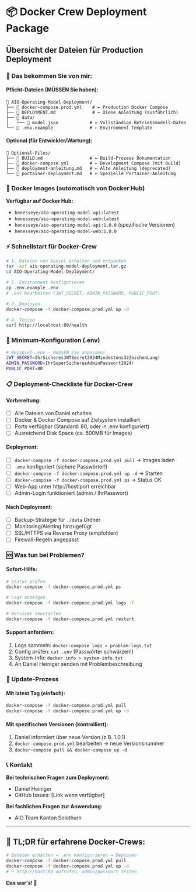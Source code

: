 # 📦 Docker Crew Deployment Package

## Übersicht der Dateien für Production Deployment

### 🎯 Das bekommen Sie von mir:

#### **Pflicht-Dateien (MÜSSEN Sie haben):**
```
📁 AIO-Operating-Model-Deployment/
├── 📄 docker-compose.prod.yml    # ← Production Docker Compose
├── 📄 DEPLOYMENT.md              # ← Diese Anleitung (ausführlich)
├── 📁 data/
│   └── 📄 model.json            # ← Vollständige Betriebsmodell-Daten
└── 📄 .env.example              # ← Environment Template
```

#### **Optional (für Entwickler/Wartung):**
```
📁 Optional-Files/
├── 📄 BUILD.md                  # ← Build-Prozess Dokumentation
├── 📄 docker-compose.yml        # ← Development Compose (mit Build)
├── 📄 deployment-anleitung.md   # ← Alte Anleitung (deprecated)
└── 📄 portainer-deployment.md   # ← Spezielle Portainer-Anleitung
```

### 🐳 Docker Images (automatisch von Docker Hub)

**Verfügbar auf Docker Hub:**
- `henesseye/aio-operating-model-api:latest`
- `henesseye/aio-operating-model-web:latest`
- `henesseye/aio-operating-model-api:1.0.0` (spezifische Versionen)
- `henesseye/aio-operating-model-web:1.0.0`

### ⚡ Schnellstart für Docker-Crew

```bash
# 1. Dateien von Daniel erhalten und entpacken
tar -xzf aio-operating-model-deployment.tar.gz
cd AIO-Operating-Model-Deployment/

# 2. Environment konfigurieren
cp .env.example .env
# .env bearbeiten (JWT_SECRET, ADMIN_PASSWORD, PUBLIC_PORT)

# 3. Deployen
docker-compose -f docker-compose.prod.yml up -d

# 4. Testen
curl http://localhost:80/health
```

### 🔑 Minimum-Konfiguration (.env)

```bash
# Beispiel .env - MÜSSEN Sie anpassen!
JWT_SECRET=IhrSicheresJWTSecret2024Mindestens32ZeichenLang!
ADMIN_PASSWORD=IhrSuperSicheresAdminPasswort2024!
PUBLIC_PORT=80
```

### 📋 Deployment-Checkliste für Docker-Crew

#### Vorbereitung:
- [ ] Alle Dateien von Daniel erhalten
- [ ] Docker & Docker Compose auf Zielsystem installiert
- [ ] Ports verfügbar (Standard: 80, oder in .env konfiguriert)
- [ ] Ausreichend Disk Space (ca. 500MB für Images)

#### Deployment:
- [ ] `docker-compose -f docker-compose.prod.yml pull` → Images laden
- [ ] `.env` konfiguriert (sichere Passwörter!)
- [ ] `docker-compose -f docker-compose.prod.yml up -d` → Starten
- [ ] `docker-compose -f docker-compose.prod.yml ps` → Status OK
- [ ] Web-App unter http://host:port erreichbar
- [ ] Admin-Login funktioniert (admin / IhrPasswort)

#### Nach Deployment:
- [ ] Backup-Strategie für `./data` Ordner
- [ ] Monitoring/Alerting hinzugefügt
- [ ] SSL/HTTPS via Reverse Proxy (empfohlen)
- [ ] Firewall-Regeln angepasst

### 🆘 Was tun bei Problemen?

#### Sofort-Hilfe:
```bash
# Status prüfen
docker-compose -f docker-compose.prod.yml ps

# Logs anzeigen
docker-compose -f docker-compose.prod.yml logs -f

# Services neustarten
docker-compose -f docker-compose.prod.yml restart
```

#### Support anfordern:
1. Logs sammeln: `docker-compose logs > problem-logs.txt`
2. Config prüfen: `cat .env` (Passwörter schwärzen!)
3. System-Info: `docker info > system-info.txt`
4. An Daniel Heiniger senden mit Problembeschreibung

### 🔄 Update-Prozess

#### Mit latest Tag (einfach):
```bash
docker-compose -f docker-compose.prod.yml pull
docker-compose -f docker-compose.prod.yml up -d
```

#### Mit spezifischen Versionen (kontrolliert):
1. Daniel informiert über neue Version (z.B. 1.0.1)
2. `docker-compose.prod.yml` bearbeiten → neue Versionsnummer
3. `docker-compose pull && docker-compose up -d`

### 📞 Kontakt

**Bei technischen Fragen zum Deployment:**
- Daniel Heiniger
- GitHub Issues: [Link wenn verfügbar]

**Bei fachlichen Fragen zur Anwendung:**
- AIO Team Kanton Solothurn

---

## 🎯 TL;DR für erfahrene Docker-Crews:

```bash
# Dateien erhalten → .env konfigurieren → Deployen
docker-compose -f docker-compose.prod.yml pull
docker-compose -f docker-compose.prod.yml up -d
# → http://host:80 aufrufen, admin/passwort testen
```

**Das war's! 🚀**
